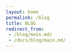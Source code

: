 ```yaml
---
layout: home
permalink: /blog
title: BLOG
redirect_from:
 - /blog/main.md/
 - /docs/blog/main.md/
---
```

